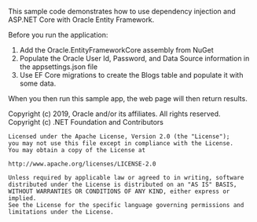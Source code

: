 This sample code demonstrates how to use dependency injection and ASP.NET Core with Oracle Entity Framework.

Before you run the application:
1. Add the Oracle.EntityFrameworkCore assembly from NuGet
2. Populate the Oracle User Id, Password, and Data Source information in the appsettings.json file
3. Use EF Core migrations to create the Blogs table and populate it with some data. 

When you then run this sample app, the web page will then return results.


Copyright (c) 2019, Oracle and/or its affiliates. All rights reserved. <br>
Copyright (c) .NET Foundation and Contributors

    Licensed under the Apache License, Version 2.0 (the "License");
    you may not use this file except in compliance with the License.
    You may obtain a copy of the License at
 
    http://www.apache.org/licenses/LICENSE-2.0
 
    Unless required by applicable law or agreed to in writing, software
    distributed under the License is distributed on an "AS IS" BASIS,
    WITHOUT WARRANTIES OR CONDITIONS OF ANY KIND, either express or implied.
    See the License for the specific language governing permissions and
    limitations under the License.
